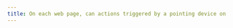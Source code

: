 ```yaml
---
title: On each web page, can actions triggered by a pointing device on a single point on the screen be cancelled (except in special cases)?
---
```

